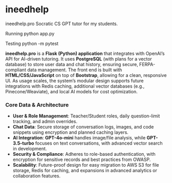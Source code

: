 # ineedhelp
ineedhelp.pro Socratic CS GPT tutor for my students.

Running
python app.py

Testing
python -m pytest

**ineedhelp.pro** is a **Flask (Python) application** that integrates with OpenAI’s API for AI-driven tutoring. It uses **PostgreSQL** (with plans for a vector database) to store user data and chat history, ensuring secure, FERPA-compliant data management. The front end is built with **HTML/CSS/JavaScript** on top of **Bootstrap**, allowing for a clean, responsive UI. As usage scales, the system’s modular design supports future integrations with Redis caching, additional vector databases (e.g., Pinecone/Weaviate), and local AI models for cost optimization.

### Core Data & Architecture

- **User & Role Management**: Teacher/Student roles, daily question-limit tracking, and admin overrides.
- **Chat Data**: Secure storage of conversation logs, images, and code snippets using encryption and planned caching layers.
- **AI Integration**: **GPT-4o-mini** handles image/file analysis, while **GPT-3.5-turbo** focuses on text conversations, with advanced vector search in development.
- **Security & Compliance**: Adheres to role-based authentication, with encryption for sensitive records and best practices from OWASP.
- **Scalability**: Future-proof design for easy migration to AWS S3 for file storage, Redis for caching, and expansions in advanced analytics or collaboration features.



